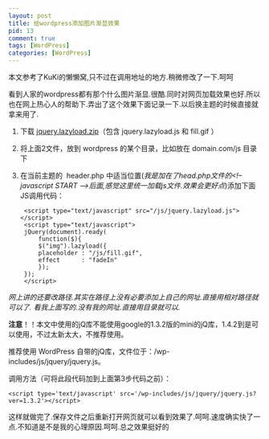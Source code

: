 ```yaml
--- 
layout: post
title: 给wordpress添加图片渐显效果
pid: 13
comment: true
tags: [WordPress]
categories: [WordPress]
---
```

本文参考了KuKi的懒懒窝,只不过在调用地址的地方.稍微修改了一下.呵呵

看到人家的wordpress都有那个什么图片渐显.很酷.同时对网页加载效果也好.所以也在网上热心人的帮助下.弄出了这个效果下面记录一下.以后换主题的时候直接就拿来用了.

1. 下载 [jquery.lazyload.zip](http://u.115.com/file/f05d729f24)（包含 jquery.lazyload.js 和 fill.gif ）
2. 将上面2文件，放到 wordpress 的某个目录，比如放在 domain.com/js 目录下
3. 在当前主题的  header.php 中适当位置(*我是加在了head.php文件的&lt;!– javascript START –&gt;后面,感觉这里统一加载js文件.效果会更好点*)添加下面 JS调用代码：

        <script type="text/javascript" src="/js/jquery.lazyload.js"></script>
        <script type="text/javascript">
        jQuery(document).ready(
            function($){
            $("img").lazyload({
            placeholder : "/js/fill.gif",
            effect      : "fadeIn"
            });
        });
        </script>

*网上讲的还要改路径.其实在路径上没有必要添加上自己的网址.直接用相对路径就可以了. 看我上面写的.没有我的网址.直接用目录就可以.*

**注意**！！本文中使用的jQ库不能使用google的1.3.2版的mini的jQ库，1.4.2到是可以使用，不过太新太大，不推荐使用。

推荐使用 WordPress 自带的jQ库，文件位于：/wp-includes/js/jquery/jquery.js。

调用方法（可将此段代码加到上面第3步代码之前）：

    <script type='text/javascript' src='/wp-includes/js/jquery/jquery.js?ver=1.3.2'></script>

这样就做完了.保存文件之后重新打开网页就可以看到效果了.呵呵.速度确实快了一点.不知道是不是我的心理原因.呵呵.总之效果挺好的
